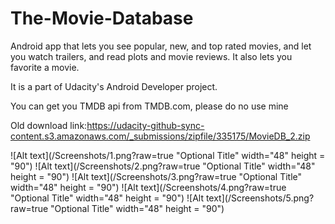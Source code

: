 # The-Movie-Database
Android app that lets you see popular, new, and top rated movies, and let you watch trailers, and read plots and movie reviews.  It also lets you favorite a movie.

It is a part of Udacity's Android Developer project.

You can get you TMDB api from TMDB.com, please do no use mine

Old download link:https://udacity-github-sync-content.s3.amazonaws.com/_submissions/zipfile/335175/MovieDB_2.zip

![Alt text](/Screenshots/1.png?raw=true "Optional Title" width="48" height = "90")
![Alt text](/Screenshots/2.png?raw=true "Optional Title" width="48" height = "90")
![Alt text](/Screenshots/3.png?raw=true "Optional Title" width="48" height = "90")
![Alt text](/Screenshots/4.png?raw=true "Optional Title" width="48" height = "90")
![Alt text](/Screenshots/5.png?raw=true "Optional Title" width="48" height = "90")
